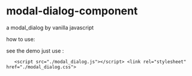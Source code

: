 # modal-dialog-component
a modal_dialog by vanilla javascript

how to use:

see the demo just use :

`    <script src="./modal_dialog.js"></script>
    <link rel="stylesheet" href="./modal_dialog.css">
`

